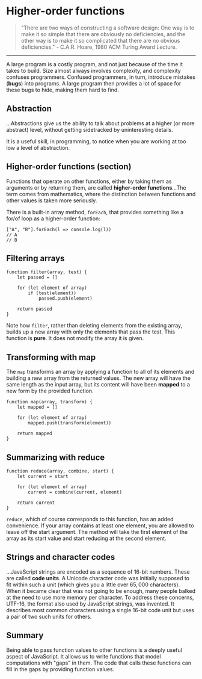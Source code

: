 # Higher-order functions

> "There are two ways of constructing a software design: One way is to make it so simple that there are obviously no deficiencies, and the other way is to make it so complicated that there are no obvious deficiencies." - C.A.R. Hoare, 1980 ACM Turing Award Lecture.

---

A large program is a costly program, and not just because of the time it takes to build. Size almost always involves complexity, and complexity confuses programmers. Confused programmers, in turn, introduce mistakes (**bugs**) into programs. A large program then provides a lot of space for these bugs to hide, making them hard to find.

## Abstraction

...Abstractions give us the ability to talk about problems at a higher (or more abstract) level, without getting sidetracked by uninteresting details.

It is a useful skill, in programming, to notice when you are working at too low a level of abstraction.

## Higher-order functions (section)

Functions that operate on other functions, either by taking them as arguments or by returning them, are called **higher-order functions**...The term comes from mathematics, where the distinction between functions and other values is taken more seriously.

There is a built-in array method, `forEach`, that provides something like a for/of loop as a higher-order function:

```JS
["A", "B"].forEach(l => console.log(l))
// A
// B
```

## Filtering arrays

```JS
function filter(array, test) {
    let passed = []

    for (let element of array)
        if (test(element))
            passed.push(element)

    return passed
}
```

Note how `filter`, rather than deleting elements from the existing array, builds up a new array with only the elements that pass the test. This function is **pure**. It does not modify the array it is given.

## Transforming with map

The `map` transforms an array by applying a function to all of its elements and building a new array from the returned values. The new array will have the same length as the input array, but its content will have been **mapped** to a new form by the provided function.

```JS
function map(array, transform) {
    let mapped = []

    for (let element of array)
        mapped.push(transform(element))

    return mapped
}
```

## Summarizing with reduce

```JS
function reduce(array, combine, start) {
    let current = start

    for (let element of array)
        current = combine(current, element)

    return current
}
```

`reduce`, which of course corresponds to this function, has an added convenience. If your array contains at least one element, you are allowed to leave off the start argument. The method will take the first element of the array as its start value and start reducing at the second element.

## Strings and character codes

...JavaScript strings are encoded as a sequence of $16$-bit numbers. These are called **code units**. A Unicode character code was initially supposed to fit within such a unit (which gives you a little over $65,000$ characters). When it became clear that was not going to be enough, many people balked at the need to use more memory per character. To address these concerns, UTF-$16$, the format also used by JavaScript strings, was invented. It describes most common characters using a single $16$-bit code unit but uses a pair of two such units for others.

## Summary

Being able to pass function values to other functions is a deeply useful aspect of JavaScript. It allows us to write functions that model computations with "gaps" in them. The code that calls these functions can fill in the gaps by providing function values.
